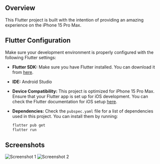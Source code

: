 
## Overview

This Flutter project is built with the intention of providing an amazing experience on the iPhone 15 Pro Max.

## Flutter Configuration

Make sure your development environment is properly configured with the following Flutter settings:

- **Flutter SDK:** Make sure you have Flutter installed. You can download it from [here](https://flutter.dev/docs/get-started/install).

- **IDE:** Android Studio

- **Device Compatibility:** This project is optimized for iPhone 15 Pro Max. Ensure that your Flutter app is set up for iOS development. You can check the Flutter documentation for iOS setup [here](https://flutter.dev/docs/get-started/install/macos#deploy-to-ios-devices).

- **Dependencies:** Check the `pubspec.yaml` file for a list of dependencies used in this project. You can install them by running:

  ```bash
  flutter pub get
  flutter run

## Screenshots

![Screenshot 1](https://github.com/SrithinAV/MacverinAssignment/tree/e7a7bd20e9eefd2818b48616f4bd812765b282c5/screenshots/screenshot1.png)
![Screenshot 2](https://github.com/SrithinAV/MacverinAssignment/tree/e7a7bd20e9eefd2818b48616f4bd812765b282c5/screenshots/screenshot2.png)

